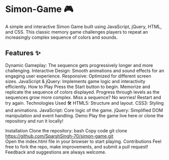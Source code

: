 # Simon-Game 🎮
A simple and interactive Simon Game built using JavaScript, jQuery, HTML, and CSS. This classic memory game challenges players to repeat an increasingly complex sequence of colors and sounds.

## Features ✨
Dynamic Gameplay: The sequence gets progressively longer and more challenging.
Interactive Design: Smooth animations and sound effects for an engaging user experience.
Responsive: Optimized for different screen sizes.
JavaScript & jQuery: Implements game logic and interactivity efficiently.
How to Play
Press the Start button to begin.
Memorize and replicate the sequence of colors displayed.
Progress through levels as the sequences grow more complex.
Miss a sequence? No worries! Restart and try again.
Technologies Used 🛠
HTML5: Structure and layout.
CSS3: Styling and animations.
JavaScript: Core logic of the game.
jQuery: Simplified DOM manipulation and event handling.
Demo
Play the game live here or clone the repository and run it locally!

Installation
Clone the repository:
bash
Copy code
git clone https://github.com/SparshSingh-70/simon-game.git  
Open the index.html file in your browser to start playing.
Contributions
Feel free to fork the repo, make improvements, and submit a pull request! Feedback and suggestions are always welcome.
